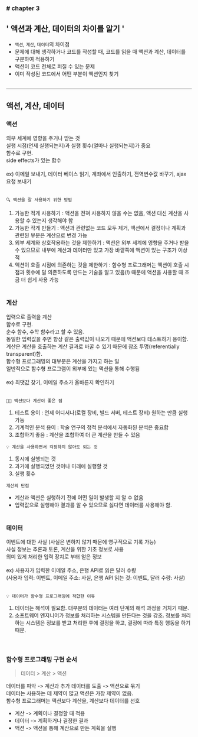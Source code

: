 ### \# chapter 3

## \' 액션과 계산, 데이터의 차이를 알기 \'

- `액션`, `계산`, `데이터`의 차이점
- 문제에 대해 생각하거나 코드를 작성할 때, 코드를 읽을 때 액션과 계산, 데이터를 구분하여 적용하기
- 액션이 코드 전체로 퍼질 수 있는 문제
- 이미 작성된 코드에서 어떤 부분이 액션인지 찾기<br><br>


<hr>


## 액션, 계산, 데이터

### 액션
외부 세계에 영향을 주거나 받는 것<br>
실행 시점(언제 실행되는지)과 실행 횟수(얼마나 실행되는지)가 중요<br>
함수로 구현.<br>
side effects가 있는 함수<br><br>
ex) 이메일 보내기, 데이터 베이스 읽기, 계좌에서 인출하기, 전역변수값 바꾸기, ajax 요청 보내기<br><br>

`🔍 액션을 잘 사용하기 위한 방법`
1. 가능한 적게 사용하기 : 액션을 전혀 사용하지 않을 수는 없음, 액션 대신 계산을 사용할 수 있는지 생각해야 함
2. 가능한 작게 만들기 : 액션과 관련없는 코드 모두 제거, 액션에서 결정이나 계획과 관련된 부분은 계산으로 변경 가능
3. 외부 세계와 상호작용하는 것을 제한하기 : 액션은 외부 세계에 영향을 주거나 받을 수 있으므로 내부에 계산과 데이터만 있고 가장 바깥쪽에 액션이 있는 구조가 이상적
4. 액션이 호출 시점에 의존하는 것을 제한하기 : 함수형 프로그래머는 액션이 호출 시점과 횟수에 덜 의존하도록 만드는 기술을 알고 있음(!) 때문에 액션을 사용할 때 조금 더 쉽게 사용 가능<br><br>


### 계산
입력으로 출력을 계산<br>
함수로 구현.<br>
순수 함수, 수학 함수라고 할 수 있음.<br>
동일한 입력값을 주면 항상 같은 출력값이 나오기 때문에 액션보다 테스트하기 용이함.<br>
계산은 계산을 호출하는 계산 결과로 바꿀 수 있기 때문에 참조 투명(referentially transparent)함.<br>
함수형 프로그래밍의 대부분은 계산을 가지고 하는 일<br>
일반적으로 함수형 프로그램이 외부에 있는 액션을 통해 수행됨<br><br>
ex) 최댓값 찾기, 이메일 주소가 올바른지 확인하기<br><br>

`👍🏻 액션보다 계산이 좋은 점`
1. 테스트 용이 : 언제 어디서나(로컬 장비, 빌드 서버, 테스트 장비) 원하는 만큼 실행 가능
2. 기계적인 분석 용이 : 학술 연구의 정적 분석에서 자동화된 분석은 중요함
3. 조합하기 좋음 : 계산을 조합하여 더 큰 계산을 만들 수 있음

`💡 계산을 사용하면서 걱정하지 않아도 되는 것`
1. 동시에 실행되는 것
2. 과거에 실행되었던 것이나 미래에 실행할 것
3. 실행 횟수

`계산의 단점`<br>
- 계산과 액션은 실행하기 전에 어떤 일이 발생할 지 알 수 없음<br>
- 입력값으로 실행해야 결과를 알 수 있으므로 싫다면 데이터를 사용해야 함.<br><br>

### 데이터
이벤트에 대한 사실 (사실은 변하지 않기 때문에 영구적으로 기록 가능)<br>
사실 정보는 추론과 토론, 계산을 위한 기초 정보로 사용<br>
의미 있게 처리한 입력 장치로 부터 얻은 정보<br><br>
ex) 사용자가 입력한 이메일 주소, 은행 API로 읽은 달러 수량<br>
(사용자 입력: 이벤트, 이메일 주소: 사실, 은행 API 읽는 것: 이벤트, 달러 수량: 사실)<br><br>

`💡 데이터가 함수형 프로그래밍에 적합한 이유`
1. 데이터는 해석이 필요함. 대부분의 데이터는 여러 단계의 해석 과정을 거치기 때문.
2. 소프트웨어 엔지니어가 정보를 처리하는 시스템을 만든다는 것을 강조. 정보를 처리하는 시스템은 정보를 받고 처리한 후에 결정을 하고, 결정에 따라 특정 행동을 하기 때문.<br><br><br>


### 함수형 프로그래밍 구현 순서

> 데이터 > 계산 > 액션

데이터를 파악 -> 계산과 추가 데이터를 도출 -> 액션으로 묶기<br>
데이터는 사용하는 데 제약이 많고 액션은 가장 제약이 없음.<br>
함수형 프로그래머는 액션보다 계산을, 계산보다 데이터를 선호
- 계산 -> 계획이나 결정할 때 적용
- 데이터 -> 계획하거나 결정한 결과
- 액션 -> 액션을 통해 계산으로 만든 계획을 실행